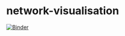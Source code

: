 # network-visualisation

[![Binder](https://mybinder.org/badge_logo.svg)](https://mybinder.org/v2/gh/fomightez/network-visualisation/HEAD?urlpath=notebooks/ipysigma-demo.ipynb)
